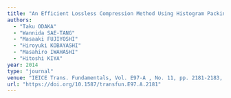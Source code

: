 ```yaml
---
title: "An Efficient Lossless Compression Method Using Histogram Packing for HDR Images in OpenEXR Format"
authors:
  - "Taku ODAKA"
  - "Wannida SAE-TANG"
  - "Masaaki FUJIYOSHI"
  - "Hiroyuki KOBAYASHI"
  - "Masahiro IWAHASHI"
  - "Hitoshi KIYA"
year: 2014
type: "journal"
venue: "IEICE Trans. Fundamentals, Vol. E97-A , No. 11, pp. 2181-2183, 2014-11-01."
url: "https://doi.org/10.1587/transfun.E97.A.2181"
---
```

